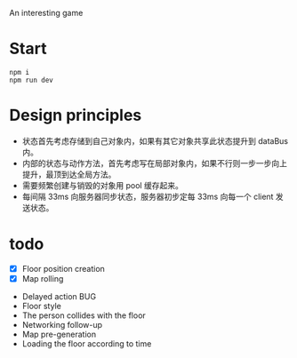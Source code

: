 An interesting game

# Start
```
npm i
npm run dev
```

# Design principles

- 状态首先考虑存储到自己对象内，如果有其它对象共享此状态提升到 dataBus 内。
- 内部的状态与动作方法，首先考虑写在局部对象内，如果不行则一步一步向上提升，最顶到达全局方法。
- 需要频繁创建与销毁的对象用 pool 缓存起来。
- 每间隔 33ms 向服务器同步状态，服务器初步定每 33ms 向每一个 client 发送状态。



# todo

 * [x] Floor position creation
 * [x] Map rolling
- Delayed action BUG
- Floor style
- The person collides with the floor
- Networking follow-up
- Map pre-generation
- Loading the floor according to time
